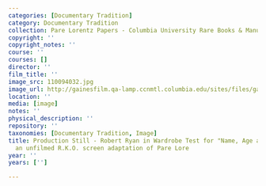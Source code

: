 ```yaml
---
categories: [Documentary Tradition]
category: Documentary Tradition
collection: Pare Lorentz Papers - Columbia University Rare Books & Manuscript Library
copyright: ''
copyright_notes: ''
course: ''
courses: []
director: ''
film_title: ''
image_src: 110094032.jpg
image_url: http://gainesfilm.qa-lamp.ccnmtl.columbia.edu/sites/files/gainesfilm/images/110094032.jpg
location: ''
media: [image]
notes: ''
physical_description: ''
repository: ''
taxonomies: [Documentary Tradition, Image]
title: Production Still - Robert Ryan in Wardrobe Test for "Name, Age and Occupation"
  an unfilmed R.K.O. screen adaptation of Pare Lore
year: ''
years: ['']

---
```

